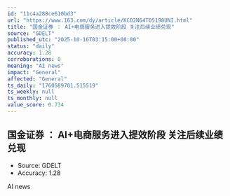 ```yaml
---
id: "11c4a288ce610bd3"
url: "https://www.163.com/dy/article/KC02N64T05198UNI.html"
title: "国金证券 ： AI+电商服务进入提效阶段 关注后续业绩兑现"
source: "GDELT"
published_utc: "2025-10-16T03:15:00+00:00"
status: "daily"
accuracy: 1.28
corroborations: 0
meaning: "AI news"
impact: "General"
affected: "General"
ts_daily: "1760589701.515519"
ts_weekly: null
ts_monthly: null
value_score: 0.734
---
```

## 国金证券 ： AI+电商服务进入提效阶段 关注后续业绩兑现

- Source: GDELT
- Accuracy: 1.28

AI news
